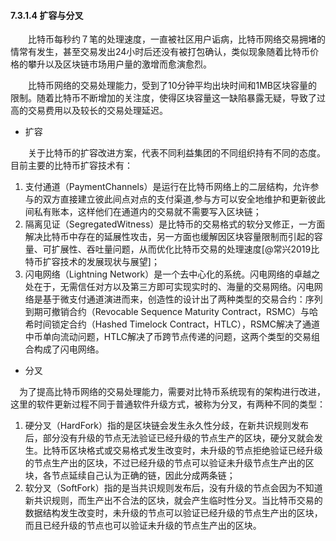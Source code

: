 #### 7.3.1.4 扩容与分叉
&emsp;&emsp;比特币每秒约７笔的处理速度，一直被社区用户诟病，比特币网络交易拥堵的情常有发生，甚至交易发出24小时后还没有被打包确认，类似现象随着比特币价格的攀升以及区块链市场用户量的激增而愈演愈烈。

&emsp;&emsp;比特币网络的交易处理能力，受到了10分钟平均出块时间和1MB区块容量的限制。随着比特币不断增加的关注度，使得区块容量这一缺陷暴露无疑，导致了过高的交易费用以及较长的交易处理延迟。

* 扩容

&emsp;&emsp;关于比特币的扩容改进方案，代表不同利益集团的不同组织持有不同的态度。目前主要的比特币扩容技术有：

1. 支付通道（PaymentChannels）是运行在比特币网络上的二层结构，允许参与的双方直接建立彼此间点对点的支付渠道,参与方可以安全地维护和更新彼此间私有账本，这样他们在通道内的交易就不需要写入区块链；
2. 隔离见证（SegregatedWitness）是比特币的交易格式的软分叉修正，一方面解决比特币中存在的延展性攻击，另一方面也缓解因区块容量限制而引起的容量、可扩展性、吞吐量问题，从而优化比特币交易的处理速度[@常兴2019比特币扩容技术的发展现状与展望]；
3. 闪电网络（Lightning Network）是一个去中心化的系统。闪电网络的卓越之处在于，无需信任对方以及第三方即可实现实时的、海量的交易网络。闪电网络是基于微支付通道演进而来，创造性的设计出了两种类型的交易合约：序列到期可撤销合约（Revocable Sequence Maturity Contract，RSMC）与哈希时间锁定合约（Hashed Timelock Contract，HTLC），RSMC解决了通道中币单向流动问题，HTLC解决了币跨节点传递的问题，这两个类型的交易组合构成了闪电网络。

* 分叉

&ensp;&ensp;为了提高比特币网络的交易处理能力，需要对比特币系统现有的架构进行改进，这里的软件更新过程不同于普通软件升级方式，被称为分叉，有两种不同的类型：

1. 硬分叉（HardFork）指的是区块链会发生永久性分歧，在新共识规则发布后，部分没有升级的节点无法验证已经升级的节点生产的区块，硬分叉就会发生。比特币区块格式或交易格式发生改变时，未升级的节点拒绝验证已经升级的节点生产出的区块，不过已经升级的节点可以验证未升级节点生产出的区块，各节点延续自己认为正确的链，因此分成两条链；
2. 软分叉（SoftFork）指的是当共识规则发布后，没有升级的节点会因为不知道新共识规则，而生产出不合法的区块，就会产生临时性分叉。当比特币交易的数据结构发生改变时，未升级的节点可以验证已经升级的节点生产出的区块，而且已经升级的节点也可以验证未升级的节点生产出的区块。
